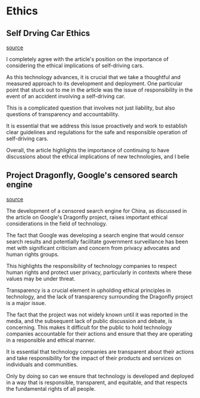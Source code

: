 # Ethics

## Self Drving Car Ethics

[source](https://www.freep.com/story/money/cars/2017/11/21/self-driving-cars-ethics/804805001/)

I completely agree with the article's position on the importance of considering the ethical implications of self-driving cars. 

As this technology advances, it is crucial that we take a thoughtful and measured approach to its development and deployment. One particular point that stuck out to me in the article was the issue of responsibility in the event of an accident involving a self-driving car. 

This is a complicated question that involves not just liability, but also questions of transparency and accountability.

It is essential that we address this issue proactively and work to establish clear guidelines and regulations for the safe and responsible operation of self-driving cars. 

Overall, the article highlights the importance of continuing to have discussions about the ethical implications of new technologies, and I belie


## Project Dragonfly, Google's censored search engine

[source](https://www.vox.com/2018/8/17/17704526/google-dragonfly-censored-search-engine-china)

The development of a censored search engine for China, as discussed in the article on Google's Dragonfly project, raises important ethical considerations in the field of technology. 

The fact that Google was developing a search engine that would censor search results and potentially facilitate government surveillance has been met with significant criticism and concern from privacy advocates and human rights groups. 

This highlights the responsibility of technology companies to respect human rights and protect user privacy, particularly in contexts where these values may be under threat.

Transparency is a crucial element in upholding ethical principles in technology, and the lack of transparency surrounding the Dragonfly project is a major issue. 

The fact that the project was not widely known until it was reported in the media, and the subsequent lack of public discussion and debate, is concerning. This makes it difficult for the public to hold technology companies accountable for their actions and ensure that they are operating in a responsible and ethical manner. 

It is essential that technology companies are transparent about their actions and take responsibility for the impact of their products and services on individuals and communities.

Only by doing so can we ensure that technology is developed and deployed in a way that is responsible, transparent, and equitable, and that respects the fundamental rights of all people.
